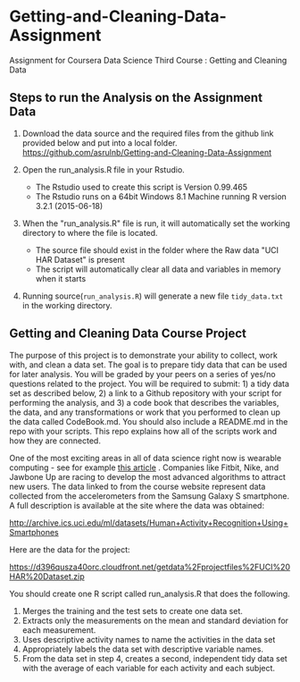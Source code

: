 # Getting-and-Cleaning-Data-Assignment
Assignment for Coursera Data Science Third Course : Getting and Cleaning Data

## Steps to run the Analysis on the Assignment Data

1. Download the data source and the required files from the github link provided below and put into a local folder.
	https://github.com/asrulnb/Getting-and-Cleaning-Data-Assignment
	
2. Open the run_analysis.R file in your Rstudio. 
	- The Rstudio used to create this script is Version 0.99.465
	- The Rstudio runs on a 64bit Windows 8.1 Machine running R version 3.2.1 (2015-06-18)
	
3. When the "run_analysis.R" file is run, it will automatically set the working directory to where the file is located.
	- The source file should exist in the folder where the Raw data "UCI HAR Dataset" is present
	- The script will automatically clear all data and variables in memory when it starts

4. Running source(`run_analysis.R`) will generate a new file `tidy_data.txt` in the working directory.



## Getting and Cleaning Data Course Project

The purpose of this project is to demonstrate your ability to collect, work with, and clean a data set. The goal is to prepare tidy data that can be used for later analysis. You will be graded by your peers on a series of yes/no questions related to the project. You will be required to submit: 1) a tidy data set as described below, 2) a link to a Github repository with your script for performing the analysis, and 3) a code book that describes the variables, the data, and any transformations or work that you performed to clean up the data called CodeBook.md. You should also include a README.md in the repo with your scripts. This repo explains how all of the scripts work and how they are connected.  

One of the most exciting areas in all of data science right now is wearable computing - see for example [this article](http://www.insideactivitytracking.com/data-science-activity-tracking-and-the-battle-for-the-worlds-top-sports-brand/) . Companies like Fitbit, Nike, and Jawbone Up are racing to develop the most advanced algorithms to attract new users. The data linked to from the course website represent data collected from the accelerometers from the Samsung Galaxy S smartphone. A full description is available at the site where the data was obtained: 

http://archive.ics.uci.edu/ml/datasets/Human+Activity+Recognition+Using+Smartphones 

Here are the data for the project: 

https://d396qusza40orc.cloudfront.net/getdata%2Fprojectfiles%2FUCI%20HAR%20Dataset.zip 

 You should create one R script called run_analysis.R that does the following. 

1. Merges the training and the test sets to create one data set.
2. Extracts only the measurements on the mean and standard deviation for each measurement. 
3. Uses descriptive activity names to name the activities in the data set
4. Appropriately labels the data set with descriptive variable names. 
5. From the data set in step 4, creates a second, independent tidy data set with the average of each variable for each activity and each subject.